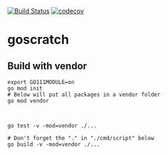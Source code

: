 


[![Build Status](https://travis-ci.org/mchirico/goscratch.svg?branch=master)](https://travis-ci.org/mchirico/goscratch)
[![codecov](https://codecov.io/gh/mchirico/goscratch/branch/master/graph/badge.svg)](https://codecov.io/gh/mchirico/goscratch)
# goscratch

## Build with vendor
```
export GO111MODULE=on
go mod init
# Below will put all packages in a vendor folder
go mod vendor



go test -v -mod=vendor ./...

# Don't forget the "." in "./cmd/script" below
go build -v -mod=vendor ./...
```


